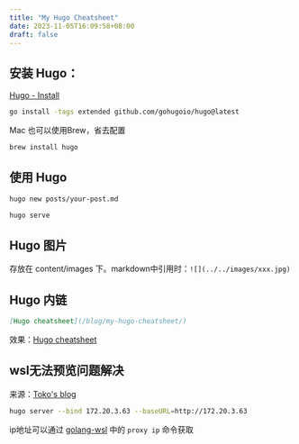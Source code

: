 ```yaml
---
title: "My Hugo Cheatsheet"
date: 2023-11-05T16:09:58+08:00
draft: false
---
```


## 安装 Hugo：

[Hugo - Install](https://gohugo.io/installation/)

```bash
go install -tags extended github.com/gohugoio/hugo@latest
```

Mac 也可以使用Brew，省去配置
```bash
brew install hugo
```

## 使用 Hugo
```bash
hugo new posts/your-post.md

hugo serve
```

## Hugo 图片

存放在 content/images 下。markdown中引用时：```![](../../images/xxx.jpg)```

## Hugo 内链

```markdown
[Hugo cheatsheet](/blog/my-hugo-cheatsheet/)
```

效果：[Hugo cheatsheet](/blog/my-hugo-cheatsheet/)


## wsl无法预览问题解决

来源：[Toko's blog](https://bestoko.cc/p/hugo_wsl2/)

```bash
hugo server --bind 172.20.3.63 --baseURL=http://172.20.3.63
```

ip地址可以通过 [golang-wsl](/docs/inbox/golang-wsl2-centos8-setup#配置clash或其他代理软件) 中的 ```proxy ip``` 命令获取